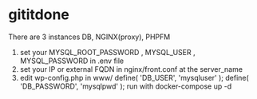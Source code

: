# gititdone
There are 3 instances DB, NGINX(proxy), PHPFM
1. set your MYSQL_ROOT_PASSWORD , MYSQL_USER , MYSQL_PASSWORD in .env file
2. set your IP or external FQDN in nginx/front.conf at the server_name 
3. edit wp-config.php in www/ 
  define( 'DB_USER', 'mysqluser' ); 
  define( 'DB_PASSWORD', 'mysqlpwd' );
run with docker-compose up -d
